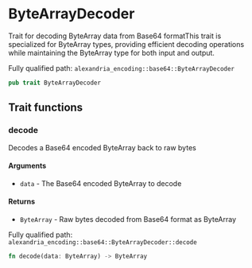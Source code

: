 # ByteArrayDecoder

Trait for decoding ByteArray data from Base64 formatThis trait is specialized for ByteArray types, providing efficient decoding operations while maintaining the ByteArray type for both input and output.

Fully qualified path: `alexandria_encoding::base64::ByteArrayDecoder`

```rust
pub trait ByteArrayDecoder
```

## Trait functions

### decode

Decodes a Base64 encoded ByteArray back to raw bytes 

#### Arguments

- `data` - The Base64 encoded ByteArray to decode 

#### Returns

- `ByteArray` - Raw bytes decoded from Base64 format as ByteArray

Fully qualified path: `alexandria_encoding::base64::ByteArrayDecoder::decode`

```rust
fn decode(data: ByteArray) -> ByteArray
```


